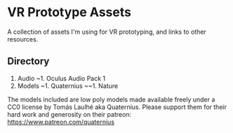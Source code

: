 # VR Prototype Assets

A collection of assets I'm using for VR prototyping, and links to other resources.

## Directory

1. Audio
~1. Oculus Audio Pack 1
2. Models
~1. Quaternius
~~1. Nature

The models included are low poly models made available freely under a CC0 license by Tomás Laulhé aka Quaternius. Please support them for their hard work and generosity on their patreon: https://www.patreon.com/quaternius